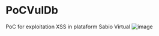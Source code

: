 # PoCVulDb
PoC for exploitation XSS in plataform Sabio Virtual
![image](https://github.com/user-attachments/assets/9358f551-23fb-4900-a8a0-9956ab5dd16c)
